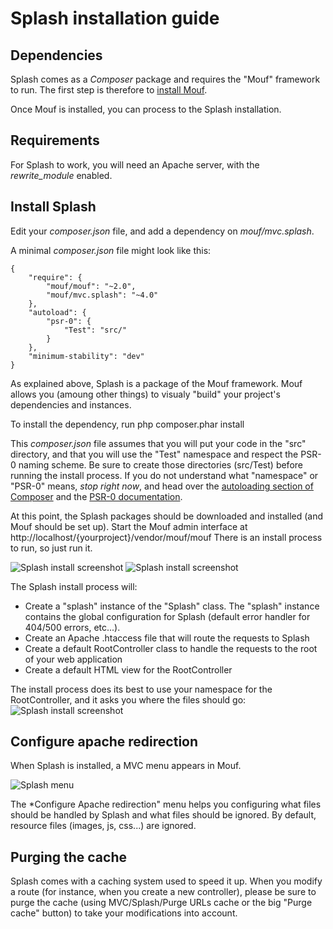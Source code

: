 Splash installation guide
=========================

Dependencies
------------

Splash comes as a *Composer* package and requires the "Mouf" framework to run.
The first step is therefore to [install Mouf](http://www.mouf-php.com/).

Once Mouf is installed, you can process to the Splash installation.

Requirements
------------

For Splash to work, you will need an Apache server, with the *rewrite_module* enabled.

Install Splash
--------------

Edit your *composer.json* file, and add a dependency on *mouf/mvc.splash*.

A minimal *composer.json* file might look like this:

	{
	    "require": {
	        "mouf/mouf": "~2.0",
	        "mouf/mvc.splash": "~4.0"
	    },
	    "autoload": {
	        "psr-0": {
	            "Test": "src/"
	        }
	    },
	    "minimum-stability": "dev"
	}

As explained above, Splash is a package of the Mouf framework. Mouf allows you (amoung other things) to visualy "build" your project's dependencies and instances.

To install the dependency, run
	php composer.phar install

This *composer.json* file assumes that you will put your code in the "src" directory, and that you will use the "Test" namespace and respect the PSR-0 naming scheme.
Be sure to create those directories (src/Test) before running the install process.
If you do not understand what "namespace" or "PSR-0" means, *stop right now*, and head over the [autoloading section of Composer](http://getcomposer.org/doc/01-basic-usage.md#autoloading) and the [PSR-0 documentation](https://github.com/php-fig/fig-standards/blob/master/accepted/PSR-0.md).
	
At this point, the Splash packages should be downloaded and installed (and Mouf should be set up). Start the Mouf admin interface at http://localhost/{yourproject}/vendor/mouf/mouf
There is an install process to run, so just run it.

![Splash install screenshot](https://raw.github.com/thecodingmachine/mvc.splash/4.0/doc/images/install_splash.png)
![Splash install screenshot](https://raw.github.com/thecodingmachine/mvc.splash/4.0/doc/images/install_splash_2.png)

The Splash install process will:
 - Create a "splash" instance of the "Splash" class. The "splash" instance contains the global configuration for Splash (default error handler for 404/500 errors, etc...).
 - Create an Apache .htaccess file that will route the requests to Splash
 - Create a default RootController class to handle the requests to the root of your web application
 - Create a default HTML view for the RootController

The install process does its best to use your namespace for the RootController, and it asks you where the files should go:
![Splash install screenshot](https://raw.github.com/thecodingmachine/mvc.splash/4.0/doc/images/install_splash_3.png)


Configure apache redirection
----------------------------

When Splash is installed, a MVC menu appears in Mouf.<br/>

![Splash menu](https://raw.github.com/thecodingmachine/mvc.splash/4.0/doc/images/splash_menu.png)

The *Configure Apache redirection" menu helps you configuring what files should be handled by Splash and what files should be ignored.
By default, resource files (images, js, css...) are ignored. 

Purging the cache
-----------------

Splash comes with a caching system used to speed it up.
When you modify a route (for instance, when you create a new controller), please be sure to purge the cache (using MVC/Splash/Purge URLs cache or the big "Purge cache" button) to take your modifications into account.
